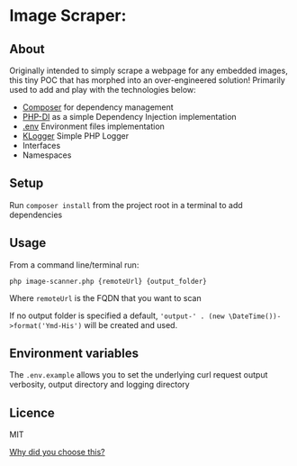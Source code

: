 # Image Scraper:

## About ##

Originally intended to simply scrape a webpage for any embedded images, this tiny <acronymn title="Proof of Concept">POC</acronymn> that has morphed into an over-engineered solution! Primarily used to add and play with the technologies below:

* [Composer](https://getcomposer.org/) for dependency management
* [PHP-DI](http://php-di.org/) as a simple Dependency Injection implementation
* [.env](https://github.com/vlucas/phpdotenv) Environment files implementation
* [KLogger](https://github.com/katzgrau/KLogger) Simple PHP Logger
* Interfaces
* Namespaces

## Setup
Run ```composer install``` from the project root in a terminal to add dependencies

## Usage

From a command line/terminal run:
 
 ```php image-scanner.php {remoteUrl} {output_folder}```

Where ```remoteUrl``` is the <acronymn title="Fully Qualified Domain Name">FQDN</acronymn> that you want to scan

If no output folder is specified a default, `'output-' . (new \DateTime())->format('Ymd-His')` will be created and used.

## Environment variables

The `.env.example` allows you to set the underlying curl request output verbosity, output directory and logging directory

## Licence

MIT

[Why did you choose this?](https://choosealicense.com/no-permission/)
